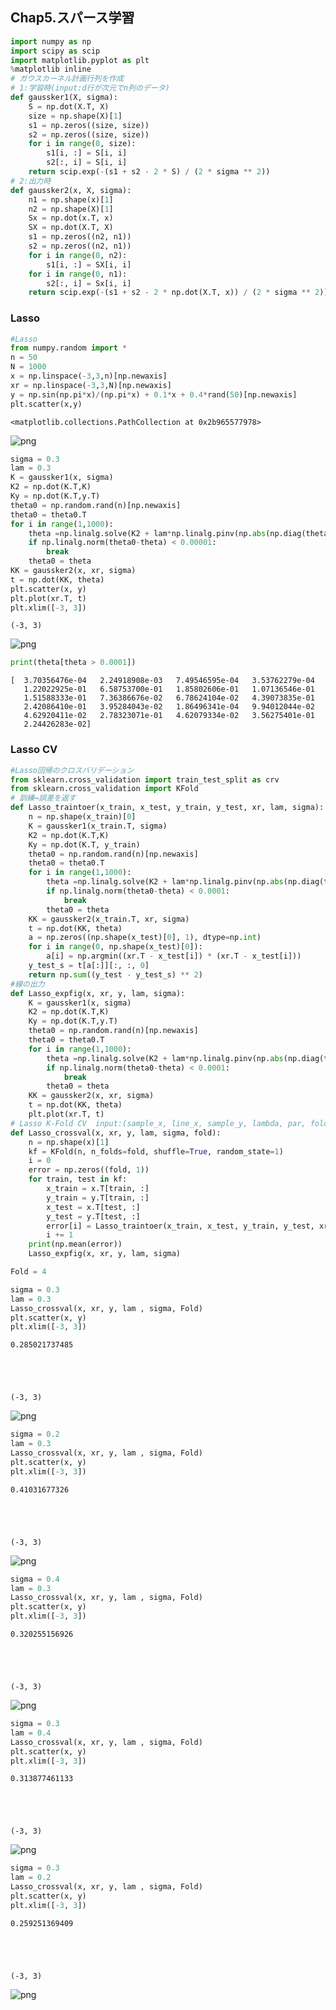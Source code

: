 
## Chap5.スパース学習


```python
import numpy as np
import scipy as scip
import matplotlib.pyplot as plt
%matplotlib inline
# ガウスカーネル計画行列を作成
# 1:学習時(input:d行が次元でn列のデータ)
def gaussker1(X, sigma):
    S = np.dot(X.T, X)
    size = np.shape(X)[1]
    s1 = np.zeros((size, size))
    s2 = np.zeros((size, size))
    for i in range(0, size):
        s1[i, :] = S[i, i]
        s2[:, i] = S[i, i]
    return scip.exp(-(s1 + s2 - 2 * S) / (2 * sigma ** 2))
# 2:出力時
def gaussker2(x, X, sigma):
    n1 = np.shape(x)[1]
    n2 = np.shape(X)[1]
    Sx = np.dot(x.T, x)
    SX = np.dot(X.T, X)
    s1 = np.zeros((n2, n1))
    s2 = np.zeros((n2, n1))
    for i in range(0, n2):
        s1[i, :] = SX[i, i]
    for i in range(0, n1):
        s2[:, i] = Sx[i, i]
    return scip.exp(-(s1 + s2 - 2 * np.dot(X.T, x)) / (2 * sigma ** 2))
```

### Lasso


```python
#Lasso
from numpy.random import *
n = 50
N = 1000
x = np.linspace(-3,3,n)[np.newaxis]
xr = np.linspace(-3,3,N)[np.newaxis]
y = np.sin(np.pi*x)/(np.pi*x) + 0.1*x + 0.4*rand(50)[np.newaxis]
plt.scatter(x,y)
```




    <matplotlib.collections.PathCollection at 0x2b965577978>




![png](output_3_1.png)



```python
sigma = 0.3
lam = 0.3
K = gaussker1(x, sigma)
K2 = np.dot(K.T,K)
Ky = np.dot(K.T,y.T)
theta0 = np.random.rand(n)[np.newaxis]
theta0 = theta0.T
for i in range(1,1000):
    theta =np.linalg.solve(K2 + lam*np.linalg.pinv(np.abs(np.diag(theta0[:,0]))), Ky)
    if np.linalg.norm(theta0-theta) < 0.00001:
        break
    theta0 = theta
KK = gaussker2(x, xr, sigma)
t = np.dot(KK, theta)
plt.scatter(x, y)
plt.plot(xr.T, t)
plt.xlim([-3, 3])
```




    (-3, 3)




![png](output_4_1.png)



```python
print(theta[theta > 0.0001])
```

    [  3.70356476e-04   2.24918908e-03   7.49546595e-04   3.53762279e-04
       1.22022925e-01   6.58753700e-01   1.85802606e-01   1.07136546e-01
       1.51588333e-01   7.36386676e-02   6.78624104e-02   4.39073835e-01
       2.42086410e-01   3.95284043e-02   1.86496341e-04   9.94012044e-02
       4.62920411e-02   2.78323071e-01   4.62079334e-02   3.56275401e-01
       2.24426283e-02]
    

### Lasso CV


```python
#Lasso回帰のクロスバリデーション
from sklearn.cross_validation import train_test_split as crv
from sklearn.cross_validation import KFold
# 訓練→誤差を返す
def Lasso_traintoer(x_train, x_test, y_train, y_test, xr, lam, sigma):
    n = np.shape(x_train)[0]
    K = gaussker1(x_train.T, sigma)
    K2 = np.dot(K.T,K)
    Ky = np.dot(K.T, y_train)
    theta0 = np.random.rand(n)[np.newaxis]
    theta0 = theta0.T
    for i in range(1,1000):
        theta =np.linalg.solve(K2 + lam*np.linalg.pinv(np.abs(np.diag(theta0[:,0]))), Ky)
        if np.linalg.norm(theta0-theta) < 0.0001:
            break
        theta0 = theta
    KK = gaussker2(x_train.T, xr, sigma)
    t = np.dot(KK, theta)
    a = np.zeros((np.shape(x_test)[0], 1), dtype=np.int)
    for i in range(0, np.shape(x_test)[0]):
        a[i] = np.argmin((xr.T - x_test[i]) * (xr.T - x_test[i]))
    y_test_s = t[a[:]][:, :, 0]
    return np.sum((y_test - y_test_s) ** 2)
#線の出力
def Lasso_expfig(x, xr, y, lam, sigma):
    K = gaussker1(x, sigma)
    K2 = np.dot(K.T,K)
    Ky = np.dot(K.T,y.T)
    theta0 = np.random.rand(n)[np.newaxis]
    theta0 = theta0.T
    for i in range(1,1000):
        theta =np.linalg.solve(K2 + lam*np.linalg.pinv(np.abs(np.diag(theta0[:,0]))), Ky)
        if np.linalg.norm(theta0-theta) < 0.0001:
            break
        theta0 = theta
    KK = gaussker2(x, xr, sigma)
    t = np.dot(KK, theta)
    plt.plot(xr.T, t)
# Lasso K-Fold CV  input:(sample_x, line_x, sample_y, lambda, par, fold数), output:汎化誤差の推定量と回帰結果
def Lasso_crossval(x, xr, y, lam, sigma, fold):
    n = np.shape(x)[1]
    kf = KFold(n, n_folds=fold, shuffle=True, random_state=1)
    i = 0
    error = np.zeros((fold, 1))
    for train, test in kf:
        x_train = x.T[train, :]
        y_train = y.T[train, :]
        x_test = x.T[test, :]
        y_test = y.T[test, :]
        error[i] = Lasso_traintoer(x_train, x_test, y_train, y_test, xr, lam, sigma)
        i += 1
    print(np.mean(error))
    Lasso_expfig(x, xr, y, lam, sigma)
```


```python
Fold = 4
```


```python
sigma = 0.3
lam = 0.3
Lasso_crossval(x, xr, y, lam , sigma, Fold)
plt.scatter(x, y)
plt.xlim([-3, 3])
```

    0.285021737485
    




    (-3, 3)




![png](output_9_2.png)



```python
sigma = 0.2
lam = 0.3
Lasso_crossval(x, xr, y, lam , sigma, Fold)
plt.scatter(x, y)
plt.xlim([-3, 3])
```

    0.41031677326
    




    (-3, 3)




![png](output_10_2.png)



```python
sigma = 0.4
lam = 0.3
Lasso_crossval(x, xr, y, lam , sigma, Fold)
plt.scatter(x, y)
plt.xlim([-3, 3])
```

    0.320255156926
    




    (-3, 3)




![png](output_11_2.png)



```python
sigma = 0.3
lam = 0.4
Lasso_crossval(x, xr, y, lam , sigma, Fold)
plt.scatter(x, y)
plt.xlim([-3, 3])
```

    0.313877461133
    




    (-3, 3)




![png](output_12_2.png)



```python
sigma = 0.3
lam = 0.2
Lasso_crossval(x, xr, y, lam , sigma, Fold)
plt.scatter(x, y)
plt.xlim([-3, 3])
```

    0.259251369409
    




    (-3, 3)




![png](output_13_2.png)

